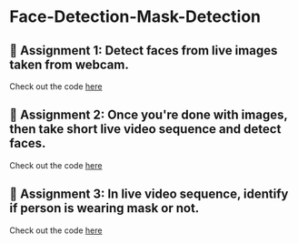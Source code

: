 # Face-Detection-Mask-Detection

## 💠 Assignment 1: Detect faces from live images taken from webcam.

  Check out the code [here](https://github.com/JasweenBrar/Face-Detection-Mask-Detection/blob/main/1_Detect_Faces_from_live_images.py)


## 💠 Assignment 2: Once you're done with images, then take short live video sequence and detect faces.

  Check out the code [here](https://github.com/JasweenBrar/Face-Detection-Mask-Detection/blob/main/2_Live_video_seq_detect_faces.py)


## 💠 Assignment 3: In live video sequence, identify if person is wearing mask or not.

  Check out the code [here](https://github.com/JasweenBrar/Face-Detection-Mask-Detection/blob/main/3_mask.py)

